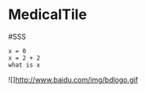 MedicalTile
===========
#SSS
`````
x = 0
x = 2 + 2
what is x
`````
![]http://www.baidu.com/img/bdlogo.gif
